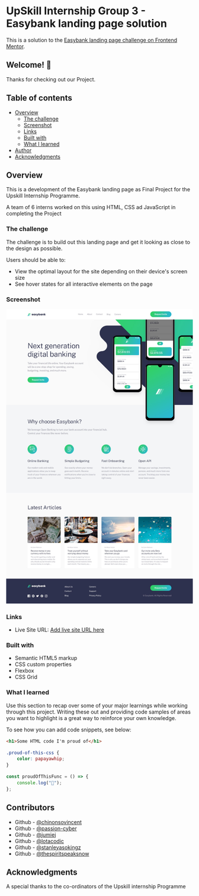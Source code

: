 # UpSkill Internship Group 3 - Easybank landing page solution

This is a solution to the [Easybank landing page challenge on Frontend Mentor](https://www.frontendmentor.io/challenges/easybank-landing-page-WaUhkoDN).

## Welcome! 👋

Thanks for checking out our Project.

## Table of contents

-   [Overview](#overview)
    -   [The challenge](#the-challenge)
    -   [Screenshot](#screenshot)
    -   [Links](#links)
    -   [Built with](#built-with)
    -   [What I learned](#what-i-learned)
-   [Author](#author)
-   [Acknowledgments](#acknowledgments)

## Overview

This is a development of the Easybank landing page as Final Project for the Upskill Internship Programme.

A team of 6 interns worked on this using HTML, CSS ad JavaScript in completing the Project

### The challenge

The challenge is to build out this landing page and get it looking as close to the design as possible.

Users should be able to:

-   View the optimal layout for the site depending on their device's screen size
-   See hover states for all interactive elements on the page

### Screenshot

![](design/desktop-design.jpg)

### Links

-   Live Site URL: [Add live site URL here](https://your-live-site-url.com)

### Built with

-   Semantic HTML5 markup
-   CSS custom properties
-   Flexbox
-   CSS Grid

### What I learned

Use this section to recap over some of your major learnings while working through this project. Writing these out and providing code samples of areas you want to highlight is a great way to reinforce your own knowledge.

To see how you can add code snippets, see below:

```html
<h1>Some HTML code I'm proud of</h1>
```

```css
.proud-of-this-css {
	color: papayawhip;
}
```

```js
const proudOfThisFunc = () => {
	console.log("🎉");
};
```

## Contributors

-   Github - [@chinonsovincent](https://github.com/ChinonsoVincent)
-   Github - [@passion-cyber](https://github.com/passion-cyber)
-   Github - [@jumiej](https://github.com/jumiej)
-   Github - [@lotacodic](https://github.com/lotacodic)
-   Github - [@stanleyasokingz](https://github.com/stanleyasokingz)
-   Github - [@thespiritspeaksnow](https://github.com/thespiritspeaksnow)

## Acknowledgments

A special thanks to the co-ordinators of the Upskill internship Programme
